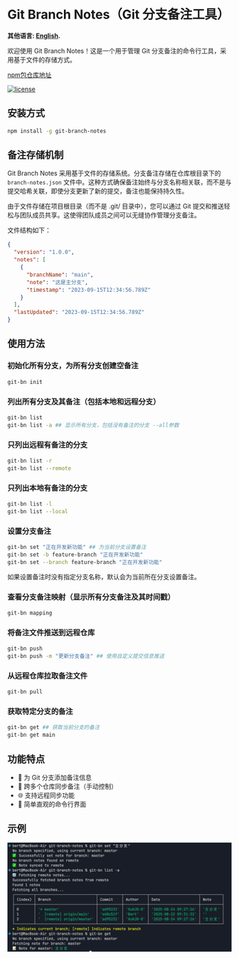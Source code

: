 # Git Branch Notes（Git 分支备注工具）
**其他语言: [English](README.md).**

欢迎使用 Git Branch Notes！这是一个用于管理 Git 分支备注的命令行工具，采用基于文件的存储方式。

[npm包仓库地址](https://www.npmjs.com/package/git-branch-notes)

[![license](https://img.shields.io/badge/license-MIT-blue)](LICENSE)


## 安装方式 

```bash
npm install -g git-branch-notes
```

## 备注存储机制

Git Branch Notes 采用基于文件的存储系统。分支备注存储在仓库根目录下的 `branch-notes.json` 文件中。这种方式确保备注始终与分支名称相关联，而不是与提交哈希关联，即使分支更新了新的提交，备注也能保持持久性。

由于文件存储在项目根目录（而不是 .git/ 目录中），您可以通过 Git 提交和推送轻松与团队成员共享。这使得团队成员之间可以无缝协作管理分支备注。

文件结构如下：

```json
{
  "version": "1.0.0",
  "notes": [
    {
      "branchName": "main",
      "note": "这是主分支",
      "timestamp": "2023-09-15T12:34:56.789Z"
    }
  ],
  "lastUpdated": "2023-09-15T12:34:56.789Z"
}
```

## 使用方法
### 初始化所有分支，为所有分支创建空备注
```bash
git-bn init
```

### 列出所有分支及其备注（包括本地和远程分支）
```bash
git-bn list
git-bn list -a ## 显示所有分支，包括没有备注的分支 --all参数
```
### 只列出远程有备注的分支
```bash
git-bn list -r
git-bn list --remote
```
### 只列出本地有备注的分支
```bash
git-bn list -l
git-bn list --local
```
### 设置分支备注
```bash
git-bn set "正在开发新功能" ## 为当前分支设置备注
git-bn set -b feature-branch "正在开发新功能"
git-bn set --branch feature-branch "正在开发新功能"
```
如果设置备注时没有指定分支名称，默认会为当前所在分支设置备注。

### 查看分支备注映射（显示所有分支备注及其时间戳）
```bash
git-bn mapping
```

### 将备注文件推送到远程仓库
```bash
git-bn push
git-bn push -m "更新分支备注" ## 使用自定义提交信息推送
```

### 从远程仓库拉取备注文件
```bash
git-bn pull
```
<!-- 
### 同步命令
```bash
git-bn sync
``` -->

### 获取特定分支的备注
```bash
git-bn get ## 获取当前分支的备注
git-bn get main
```

## 功能特点

+ 📝 为 Git 分支添加备注信息
+ 🔄 跨多个仓库同步备注（手动控制）
+ 🌐 支持远程同步功能
+ 🎯 简单直观的命令行界面

## 示例
![示例](./assets/image.png)
